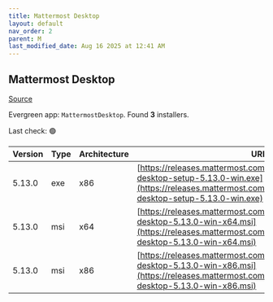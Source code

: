 ```yaml
---
title: Mattermost Desktop
layout: default
nav_order: 2
parent: M
last_modified_date: Aug 16 2025 at 12:41 AM
---
```


## Mattermost Desktop

[Source](https://github.com/mattermost/desktop)

Evergreen app: `MattermostDesktop`. Found **3** installers.

Last check: 🟢

| Version | Type | Architecture | URI                                                                                                                                                                              |
| ------- | ---- | ------------ | -------------------------------------------------------------------------------------------------------------------------------------------------------------------------------- |
| 5.13.0  | exe  | x86          | [https://releases.mattermost.com/desktop/5.13.0/mattermost-desktop-setup-5.13.0-win.exe](https://releases.mattermost.com/desktop/5.13.0/mattermost-desktop-setup-5.13.0-win.exe) |
| 5.13.0  | msi  | x64          | [https://releases.mattermost.com/desktop/5.13.0/mattermost-desktop-5.13.0-win-x64.msi](https://releases.mattermost.com/desktop/5.13.0/mattermost-desktop-5.13.0-win-x64.msi)     |
| 5.13.0  | msi  | x86          | [https://releases.mattermost.com/desktop/5.13.0/mattermost-desktop-5.13.0-win-x86.msi](https://releases.mattermost.com/desktop/5.13.0/mattermost-desktop-5.13.0-win-x86.msi)     |
